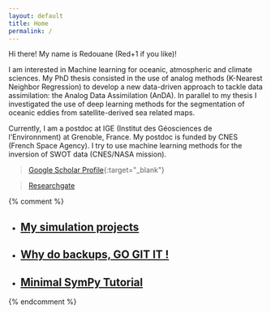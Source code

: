```yaml
---
layout: default
title: Home
permalink: /
---
```


Hi there! My name is Redouane (Red+1 if you like)!

I am interested in Machine learning for oceanic, atmospheric and climate sciences. My PhD thesis consisted in the use of analog methods (K-Nearest Neighbor Regression) to develop a new data-driven approach to tackle data assimilation: the Analog Data Assimilation (AnDA). In parallel to my thesis I investigated the use of deep learning methods for the segmentation of oceanic eddies from satellite-derived sea related maps.

Currently, I am a postdoc at IGE (Institut des Géosciences de l'Environnment) at Grenoble, France. My postdoc is funded by CNES (French Space Agency). I try to use machine learning methods for the inversion of SWOT data (CNES/NASA mission).

> [Google Scholar Profile](https://scholar.google.fr/citations?user=DuiyaQoAAAAJ&hl=en){:target="_blank"}

> [Researchgate](https://www.researchgate.net/profile/Redouane_Lguensat)

{% comment %} 
<ul>
<li> <h2> <a href="/openFoam/"> My simulation projects </a>  </h2></li>
<li> <h2> <a href="/gitNotes/"> Why do backups, GO GIT IT ! </a>  </h2></li>
<li> <h2> <a href="/sympy/"> Minimal SymPy Tutorial  </a>  </h2></li>
</ul>
{% endcomment %}



